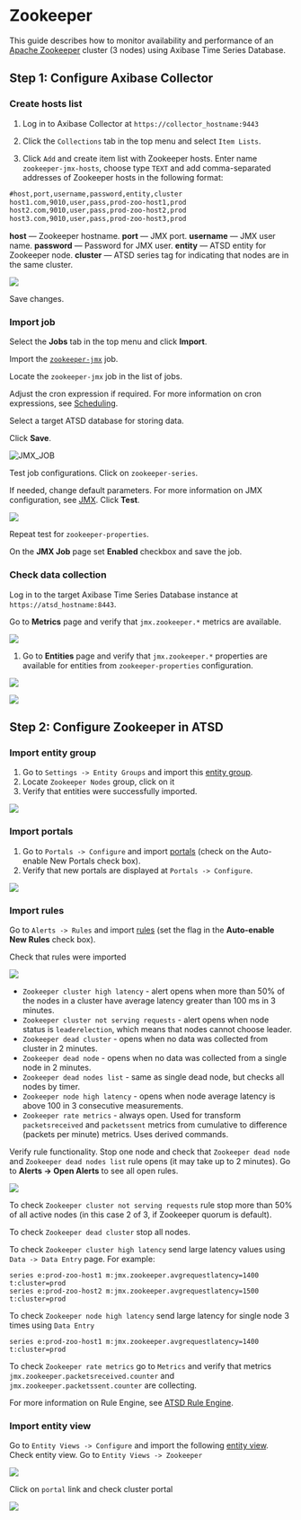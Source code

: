 # Zookeeper

This guide describes how to monitor availability and performance of an [Apache Zookeeper](https://zookeeper.apache.org/) cluster (3 nodes) using Axibase Time Series Database.

## Step 1: Configure Axibase Collector

### Create hosts list

1) Log in to Axibase Collector at `https://collector_hostname:9443`

2) Click the `Collections` tab in the top menu and select `Item Lists`.

3) Click `Add` and create item list with Zookeeper hosts.
Enter name `zookeeper-jmx-hosts`, choose type `TEXT` and add comma-separated addresses of Zookeeper hosts in the following format:

```txt
#host,port,username,password,entity,cluster
host1.com,9010,user,pass,prod-zoo-host1,prod
host2.com,9010,user,pass,prod-zoo-host2,prod
host3.com,9010,user,pass,prod-zoo-host3,prod
```

   **host** — Zookeeper hostname.
   **port** — JMX port.
   **username** — JMX user name.
   **password** — Password for JMX user.
   **entity** — ATSD entity for Zookeeper node.
   **cluster** — ATSD series tag for indicating that nodes are in the same cluster.

![](./images/items_list_config.png)

Save changes.

### Import job

Select the **Jobs** tab in the top menu and click **Import**.

Import the [`zookeeper-jmx`](resources/jobs.xml) job.

Locate the `zookeeper-jmx` job in the list of jobs.

Adjust the cron expression if required. For more information on cron expressions, see [Scheduling](https://github.com/axibase/axibase-collector/blob/master/scheduling.md).

Select a target ATSD database for storing data.

Click **Save**.

![JMX_JOB](./images/jmx_job_configuration.png)

Test job configurations. Click on `zookeeper-series`.

If needed, change default parameters.
For more information on JMX configuration, see [JMX](https://github.com/axibase/axibase-collector/blob/master/jobs/jmx.md). Click **Test**.

![](./images/jmx_job_series_config.png)

Repeat test for `zookeeper-properties`.

On the **JMX Job** page set **Enabled** checkbox and save the job.

### Check data collection

Log in to the target Axibase Time Series Database instance at `https://atsd_hostname:8443`.

Go to **Metrics** page and verify that `jmx.zookeeper.*` metrics are available.

![](./images/metrics_collection_verification.png)

1. Go to **Entities** page and verify that `jmx.zookeeper.*` properties are available for entities from `zookeeper-properties` configuration.

![](./images/entities_collection_verification.png)

![](./images/properties_collection_verification.png)

## Step 2: Configure Zookeeper in ATSD

### Import entity group

1. Go to `Settings -> Entity Groups` and import this [entity group](resources/groups.xml).
1. Locate `Zookeeper Nodes` group, click on it
1. Verify that entities were successfully imported.

![](./images/entity_group_check.png)

### Import portals

1. Go to `Portals -> Configure` and import [portals](resources/portal-configs.xml) (check on the Auto-enable New Portals check box).
2. Verify that new portals are displayed at `Portals -> Configure`.

![](./images/test_portals.png)

### Import rules

Go to `Alerts -> Rules` and import [rules](resources/rules.xml) (set the flag in the **Auto-enable New Rules** check box).

Check that rules were imported

![](./images/rules_list.png)

* `Zookeeper cluster high latency` - alert opens when more than 50% of the nodes in a cluster have average latency greater than 100 ms in 3 minutes.
* `Zookeeper cluster not serving requests` - alert opens when node status is `leaderelection`, which means that nodes cannot choose leader.
* `Zookeeper dead cluster` - opens when no data was collected from cluster in 2 minutes.
* `Zookeeper dead node` - opens when no data was collected from a single node in 2 minutes.
* `Zookeeper dead nodes list` - same as single dead node, but checks all nodes by timer.
* `Zookeeper node high latency` - opens when node average latency is above 100 in 3 consecutive measurements.
* `Zookeeper rate metrics` - always open. Used for transform `packetsreceived` and `packetssent` metrics from cumulative to difference (packets per minute) metrics. Uses derived commands.

Verify rule functionality. Stop one node and check that `Zookeeper dead node` and `Zookeeper dead nodes list` rule opens (it may take up to 2 minutes). Go to **Alerts -> Open Alerts** to see all open rules.

![](./images/rule_dead_node_test.png)

To check `Zookeeper cluster not serving requests` rule stop more than 50% of all active nodes (in this case 2 of 3, if Zookeeper quorum is default).

To check `Zookeeper dead cluster` stop all nodes.

To check `Zookeeper cluster high latency` send large latency values using `Data -> Data Entry` page. For example:

```ls
series e:prod-zoo-host1 m:jmx.zookeeper.avgrequestlatency=1400 t:cluster=prod
series e:prod-zoo-host2 m:jmx.zookeeper.avgrequestlatency=1500 t:cluster=prod
```

To check `Zookeeper node high latency` send large latency for single node 3 times using `Data Entry`

```ls
series e:prod-zoo-host1 m:jmx.zookeeper.avgrequestlatency=1400 t:cluster=prod
```

To check `Zookeeper rate metrics` go to `Metrics` and verify that metrics `jmx.zookeeper.packetsreceived.counter` and `jmx.zookeeper.packetssent.counter` are collecting.

For more information on Rule Engine, see [ATSD Rule Engine](https://axibase.com/docs/atsd/rule-engine/).

### Import entity view

Go to `Entity Views -> Configure` and import the following [entity view](resources/entity-views.xml).
Check entity view. Go to `Entity Views -> Zookeeper`

![](./images/entity_view.png)

Click on `portal` link and check cluster portal

![](./images/cluster_portal.png)
